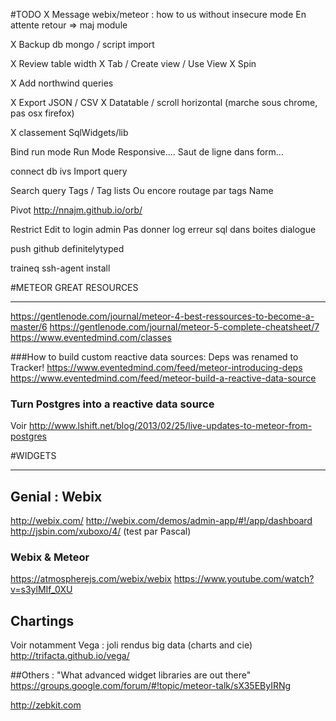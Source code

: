 #TODO
X Message webix/meteor : how to us without insecure mode
  En attente retour => maj module

X Backup db mongo / script import

X Review table width
X Tab / Create view / Use View
X Spin

X Add northwind queries

X Export JSON / CSV
X Datatable / scroll horizontal (marche sous chrome, pas osx firefox)

X classement SqlWidgets/lib

Bind run mode
Run Mode Responsive....
Saut de ligne dans form...


connect db ivs
  Import query

Search query
  Tags / Tag lists
  Ou encore routage par tags
  Name

Pivot
  http://nnajm.github.io/orb/

Restrict Edit to login admin
Pas donner log erreur sql dans boites dialogue

push github definitelytyped

traineq
  ssh-agent
  install

#METEOR GREAT RESOURCES
***********************
https://gentlenode.com/journal/meteor-4-best-ressources-to-become-a-master/6
https://gentlenode.com/journal/meteor-5-complete-cheatsheet/7
https://www.eventedmind.com/classes

###How to build custom reactive data sources:
Deps was renamed to Tracker!
https://www.eventedmind.com/feed/meteor-introducing-deps
https://www.eventedmind.com/feed/meteor-build-a-reactive-data-source

### Turn Postgres into a reactive data source
Voir http://www.lshift.net/blog/2013/02/25/live-updates-to-meteor-from-postgres

#WIDGETS
********

## Genial : Webix
http://webix.com/
http://webix.com/demos/admin-app/#!/app/dashboard
http://jsbin.com/xuboxo/4/ (test par Pascal)

### Webix & Meteor
https://atmospherejs.com/webix/webix
https://www.youtube.com/watch?v=s3ylMIf_0XU

## Chartings
Voir notamment Vega : joli rendus big data (charts and cie)
http://trifacta.github.io/vega/

##Others :
"What advanced widget libraries are out there"
https://groups.google.com/forum/#!topic/meteor-talk/sX35EByIRNg

http://zebkit.com
